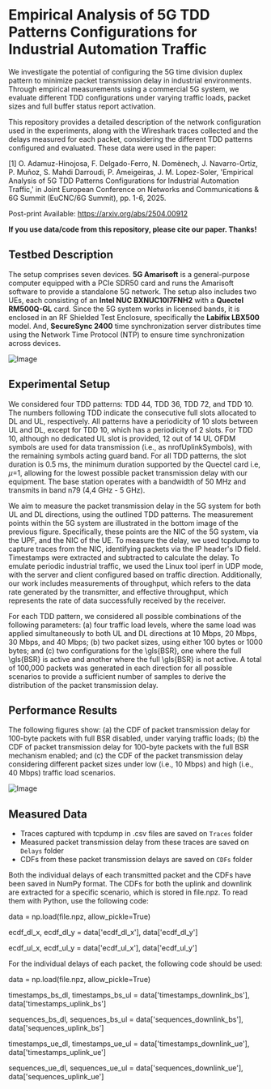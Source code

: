 # Empirical Analysis of 5G TDD Patterns Configurations for Industrial Automation Traffic
We investigate the potential of configuring the 5G time division duplex pattern to minimize packet transmission delay in industrial environments. Through empirical measurements using a commercial 5G system, we evaluate different TDD configurations under varying traffic loads, packet sizes and full buffer status report activation.

This repository provides a detailed description of the network configuration used in the experiments, along with the Wireshark traces collected and the delays measured for each packet, considering the different TDD patterns configured and evaluated. These data were used in the paper: 

[1] O. Adamuz-Hinojosa, F. Delgado-Ferro, N. Domènech, J. Navarro-Ortiz, P. Muñoz, S. Mahdi Darroudi, P. Ameigeiras, J. M. Lopez-Soler, 'Empirical Analysis of 5G TDD Patterns Configurations for Industrial Automation Traffic,' in Joint European Conference on Networks and Communications & 6G Summit (EuCNC/6G Summit), pp. 1-6, 2025.

Post-print Available: https://arxiv.org/abs/2504.00912

__If you use data/code from this repository, please cite our paper. Thanks!__

## Testbed Description
The setup comprises seven devices. __5G Amarisoft__ is a general-purpose computer equipped with a PCIe SDR50 card and runs the Amarisoft software to provide a standalone 5G network. The setup also includes two UEs, each consisting of an __Intel NUC BXNUC10I7FNH2__ with a __Quectel RM500Q-GL__ card. Since the 5G system works in licensed bands, it is enclosed in an RF Shielded Test Enclosure, specifically the __Labifix LBX500__ model. And, __SecureSync 2400__ time synchronization server distributes time using the Network Time Protocol (NTP) to ensure time synchronization across devices. 

![Image](https://github.com/user-attachments/assets/b96903cb-0fb6-4a93-8a44-aba7b772e675)

## Experimental Setup
We considered four TDD patterns: TDD 44, TDD 36, TDD 72, and TDD 10. The numbers following TDD indicate the consecutive full slots allocated to DL and UL, respectively. All patterns have a periodicity of 10 slots between UL and DL, except for TDD 10, which has a periodicity of 2 slots. For TDD 10, although no dedicated UL slot is provided, 12 out of 14 UL OFDM symbols are used for data transmission (i.e., as nrofUplinkSymbols), with the remaining symbols acting guard band. For all TDD patterns, the slot duration is 0.5 ms, the minimum duration supported by the Quectel card i.e, $\mu$=1, allowing for the lowest possible packet transmission delay with our equipment. The base station operates with a bandwidth of 50 MHz and transmits in band n79 (4,4 GHz - 5 GHz).

We aim to measure the packet transmission delay in the 5G system for both UL and DL directions, using the outlined TDD patterns. The measurement points within the 5G system are illustrated in the bottom image of the previous figure. Specifically, these points are the NIC of the 5G system, via the UPF, and the NIC of the UE. To measure the delay, we used tcpdump to capture traces from the NIC, identifying packets via the IP header's ID field. Timestamps were extracted and subtracted to calculate the delay. To emulate periodic industrial traffic, we used the Linux tool iperf in UDP mode, with the server and client configured based on traffic direction. Additionally, our work includes measurements of throughput, which refers to the data rate generated by the transmitter, and effective throughput, which represents the rate of data successfully received by the receiver. 

For each TDD pattern, we considered all possible combinations of the following parameters: (a) four traffic load levels, where the same load was applied simultaneously to both UL and DL directions at 10 Mbps, 20 Mbps, 30 Mbps, and 40 Mbps; (b) two packet sizes, using either 100 bytes or 1000 bytes; and (c) two configurations for the \gls{BSR}, one where the full \gls{BSR} is active and another where the full \gls{BSR} is not active. A total of 100,000 packets was generated in each direction for all possible scenarios to provide a sufficient number of samples to derive the distribution of the packet transmission delay.

## Performance Results
The following figures show: (a)  the CDF of packet transmission delay for 100-byte packets with full BSR disabled, under varying traffic loads; (b) the CDF of packet transmission delay for 100-byte packets with the full BSR mechanism enabled; and (c) the CDF of the packet transmission delay considering different packet sizes under low (i.e., 10 Mbps) and high (i.e., 40 Mbps) traffic load scenarios. 

![Image](https://github.com/user-attachments/assets/967ecb96-3d81-47f0-bd0c-df3b3ff24109)

## Measured Data
- Traces captured with tcpdump in .csv files are saved on ```Traces``` folder
- Measured packet transmission delay from these traces are saved on ```Delays``` folder
- CDFs from these packet transmission delays are saved on ```CDFs``` folder

Both the individual delays of each transmitted packet and the CDFs have been saved in NumPy format. The CDFs for both the uplink and downlink are extracted for a specific scenario, which is stored in file.npz. To read them with Python, use the following code:

data = np.load(file.npz, allow_pickle=True)

ecdf_dl_x, ecdf_dl_y = data['ecdf_dl_x'], data['ecdf_dl_y']

ecdf_ul_x, ecdf_ul_y = data['ecdf_ul_x'], data['ecdf_ul_y']

For the individual delays of each packet, the following code should be used:

data = np.load(file.npz, allow_pickle=True)

timestamps_bs_dl, timestamps_bs_ul = data['timestamps_downlink_bs'], data['timestamps_uplink_bs']

sequences_bs_dl, sequences_bs_ul = data['sequences_downlink_bs'], data['sequences_uplink_bs']

timestamps_ue_dl, timestamps_ue_ul = data['timestamps_downlink_ue'], data['timestamps_uplink_ue']

sequences_ue_dl, sequences_ue_ul = data['sequences_downlink_ue'], data['sequences_uplink_ue']
